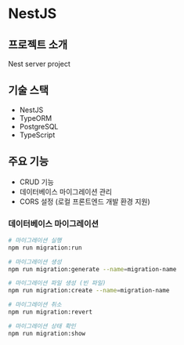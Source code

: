# NestJS

## 프로젝트 소개

Nest server project

## 기술 스택

- NestJS
- TypeORM
- PostgreSQL
- TypeScript

## 주요 기능

- CRUD 기능
- 데이터베이스 마이그레이션 관리
- CORS 설정 (로컬 프론트엔드 개발 환경 지원)

### 데이터베이스 마이그레이션

```bash
# 마이그레이션 실행
npm run migration:run

# 마이그레이션 생성
npm run migration:generate --name=migration-name

# 마이그레이션 파일 생성 (빈 파일)
npm run migration:create --name=migration-name

# 마이그레이션 취소
npm run migration:revert

# 마이그레이션 상태 확인
npm run migration:show
```
